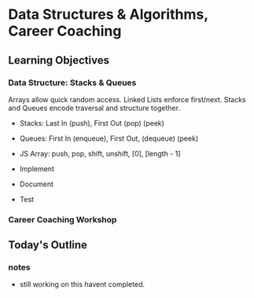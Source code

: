 # Data Structures & Algorithms, Career Coaching

## Learning Objectives

### Data Structure: Stacks & Queues

Arrays allow quick random access. Linked Lists enforce first/next. Stacks and
Queues encode traversal and structure together.

- Stacks: Last In (push), First Out (pop) (peek)
- Queues: First In (enqueue), First Out, (dequeue) (peek)
- JS Array: push, pop, shift, unshift, [0], [length - 1]

- Implement
- Document
- Test

### Career Coaching Workshop

<!-- Summary To Be Completed By Instructor -->

## Today's Outline

<!-- To Be Completed By Instructor -->


### notes
- still working on this havent completed.
